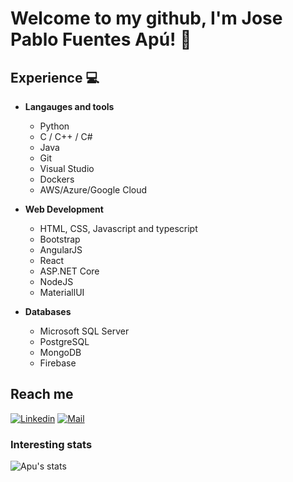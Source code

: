 # Welcome to my github, I'm Jose Pablo Fuentes Apú! 👋


## Experience :computer:
- **Langauges and tools**
	- Python
	- C / C++ / C#
	- Java
	- Git
	- Visual Studio
	- Dockers
	- AWS/Azure/Google Cloud
	
- **Web Development**
	- HTML, CSS, Javascript and typescript
	- Bootstrap
	- AngularJS
	- React
	- ASP.NET Core
	- NodeJS
	- MateriallUI

- **Databases**
	- Microsoft SQL Server
	- PostgreSQL
	- MongoDB
	- Firebase


## Reach me 
[![Linkedin](https://img.shields.io/badge/-Sarthak%20Bharadwaj-blue?style=flat-square&logo=linkedin&logoColor=white&link=https://www.linkedin.com/in/sarthak-bharadwaj-8552b5110/)](https://www.linkedin.com/in/fuentesapu/)
[![Mail](https://img.shields.io/badge/-sarthakbh321@gmail.com-gray?style=flat-square&logo=gmail&logoColor=red&link=https://www.linkedin.com/in/sarthak-bharadwaj-8552b5110/)](mailto:sarthakbh321@gmail.com)

### Interesting stats

![Apu's stats](https://github-readme-stats.vercel.app/api?username=Apu1398&show_icons=true)

